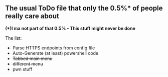 ## The usual ToDo file that only the 0.5%* of people really care about
__(*)I ma not part of that 0.5% - This stuff might never be done__

The list:
- Parse HTTPS endpoints from config file
- Auto-Generate (at least) powershell code
- <del>Tabbed main menu</del>
- <del>different menu</del>
- pwn stuff